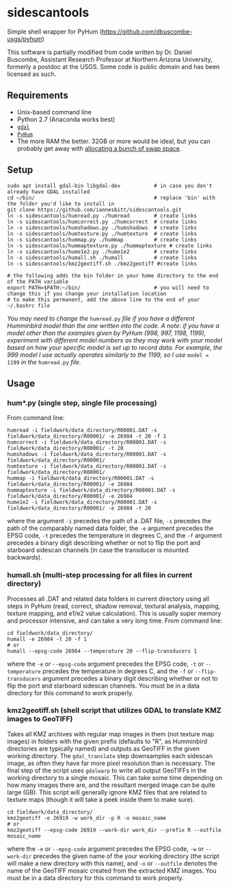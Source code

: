 # sidescantools
Simple shell wrapper for PyHum (https://github.com/dbuscombe-usgs/pyhum)

This software is partially modified from code written by Dr. Daniel Buscombe, Assistant Research Professor at Northern Arizona University, formerly a postdoc at the USGS. Some code is public domain and has been licensed as such.

## Requirements
- Unix-based command line
- Python 2.7 (Anaconda works best)
- [`gdal`](http://www.gdal.org/)
- [`PyHum`](https://github.com/dbuscombe-usgs/pyhum)
- The more RAM the better. 32GB or more would be ideal, but you can probably get away with [allocating a bunch of swap space](http://www.thegeekstuff.com/2010/08/how-to-add-swap-space/?utm_source=feedburner).

## Setup
```
sudo apt install gdal-bin libgdal-dev           # in case you don't already have GDAL installed
cd ~/bin/                                       # replace 'bin' with the folder you'd like to install in
git clone https://github.com/iannesbitt/sidescantools.git
ln -s sidescantools/humread.py ./humread        # create links
ln -s sidescantools/humcorrect.py ./humcorrect  # create links
ln -s sidescantools/humshadows.py ./humshadows  # create links
ln -s sidescantools/humtexture.py ./humtexture  # create links
ln -s sidescantools/hummap.py ./hummap          # create links
ln -s sidescantools/hummaptexture.py ./hummaptexture # create links
ln -s sidescantools/hume1e2.py ./hume1e2        # create links
ln -s sidescantools/humall.sh ./humall          # create links
ln -s sidescantools/kmz2geotiff.sh ./kmz2geotiff #create links

# the following adds the bin folder in your home directory to the end of the PATH variable
export PATH=$PATH:~/bin/                        # you will need to change this if you change your installation location
# to make this permanent, add the above line to the end of your ~/.bashrc file
```

*You may need to change the* `humread.py` *file if you have a different Humminbird model than the one written into the code. A note: if you have a model other than the examples given by PyHum (998, 997, 1198, 1199), experiment with different model numbers as they may work with your model based on how your specific model is set up to record data. For example, the 999 model I use actually operates similarly to the 1199, so I use* `model = 1199` *in the* `humread.py` *file.*

## Usage
### hum\*.py (single step, single file processing)
From command line:

```
humread -i fieldwork/data_directory/R00001.DAT -s fieldwork/data_directory/R00001/ -e 26984 -t 20 -f 1
humcorrect -i fieldwork/data_directory/R00001.DAT -s fieldwork/data_directory/R00001/ -t 20
humshadows -i fieldwork/data_directory/R00001.DAT -s fieldwork/data_directory/R00001/
humtexture -i fieldwork/data_directory/R00001.DAT -s fieldwork/data_directory/R00001/
hummap -i fieldwork/data_directory/R00001.DAT -s fieldwork/data_directory/R00001/ -e 26984
hummaptexture -i fieldwork/data_directory/R00001.DAT -s fieldwork/data_directory/R00001/ -e 26984
hume1e2 -i fieldwork/data_directory/R00001.DAT -s fieldwork/data_directory/R00001/ -e 26984 -t 20
```

where the argument `-i` precedes the path of a .DAT file, `-s` precedes the path of the comparably named data folder, the `-e` argument precedes the EPSG code, `-t` precedes the temperature in degrees C, and the `-f` argument precedes a binary digit describing whether or not to flip the port and starboard sidescan channels (in case the transducer is mounted backwards).

### humall.sh (multi-step processing for all files in current directory)
Processes all .DAT and related data folders in current directory using all steps in PyHum (read, correct, shadow removal, textural analysis, mapping, texture mapping, and e1/e2 value calculation). This is usually super memory and processor intensive, and can take a very long time. From command line:

```
cd fieldwork/data_directory/
humall -e 26984 -t 20 -f 1
# or
humall --epsg-code 26984 --temperature 20 --flip-transducers 1
```

where the `-e` or `--epsg-code` argument precedes the EPSG code, `-t` or `--temperature` precedes the temperature in degrees C, and the `-f` or `--flip-transducers` argument precedes a binary digit describing whether or not to flip the port and starboard sidescan channels. You must be in a data directory for this command to work properly.

### kmz2geotiff.sh (shell script that utilizes GDAL to translate KMZ images to GeoTIFF)
Takes all KMZ archives with regular map images in them (not texture map images) in folders with the given prefix (defaults to "R", as Humminbird directories are typically named) and outputs as GeoTIFF in the given working directory. The `gdal_translate` step downsamples each sidescan image, as often they have far more pixel resolution than is necessary. The final step of the script uses `gdalwarp` to write all output GeoTIFFs in the working directory to a single mosaic. This can take some time depending on how many images there are, and the resultant merged image can be quite large (GB). This script will generally ignore KMZ files that are related to texture maps (though it will take a peek inside them to make sure).

```
cd fieldwork/data_directory/
kmz2geotiff -e 26919 -w work_dir -p R -o mosaic_name
# or
kmz2geotiff --epsg-code 26919 --work-dir work_dir --prefix R --outfile mosaic_name
```

where the `-e` or `--epsg-code` argument precedes the EPSG code, `-w` or `--work-dir` precedes the given name of the your working directory (the script will make a new directory with this name), and `-o` or `--outfile` denotes the name of the GeoTIFF mosaic created from the extracted KMZ images. You must be in a data directory for this command to work properly.
